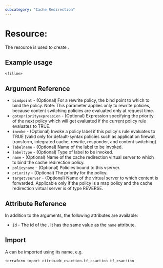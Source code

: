 ```yaml
---
subcategory: "Cache Redirection"
---
```


# Resource: <fillme>

The <resource> resource is used to create <fillme>.


## Example usage

```hcl
<fillme>
```


## Argument Reference

* `bindpoint` - (Optional) For a rewrite policy, the bind point to which to bind the policy. Note: This parameter applies only to rewrite policies, because content switching policies are evaluated only at request time.
* `gotopriorityexpression` - (Optional) Expression specifying the priority of the next policy which will get evaluated if the current policy rule evaluates to TRUE.
* `invoke` - (Optional) Invoke a policy label if this policy's rule evaluates to TRUE (valid only for default-syntax policies such as application firewall, transform, integrated cache, rewrite, responder, and content switching).
* `labelname` - (Optional) Name of the label to be invoked.
* `labeltype` - (Optional) Type of label to be invoked.
* `name` - (Optional) Name of the cache redirection virtual server to which to bind the cache redirection policy.
* `policyname` - (Optional) Policies bound to this vserver.
* `priority` - (Optional) The priority for the policy.
* `targetvserver` - (Optional) Name of the virtual server to which content is forwarded. Applicable only if the policy is a map policy and the cache redirection virtual server is of type REVERSE.


## Attribute Reference

In addition to the arguments, the following attributes are available:

* `id` - The id of the <fillme>. It has the same value as the `name` attribute.


## Import

A <resource> can be imported using its name, e.g.

```shell
terraform import citrixadc_csaction.tf_csaction tf_csaction
```
